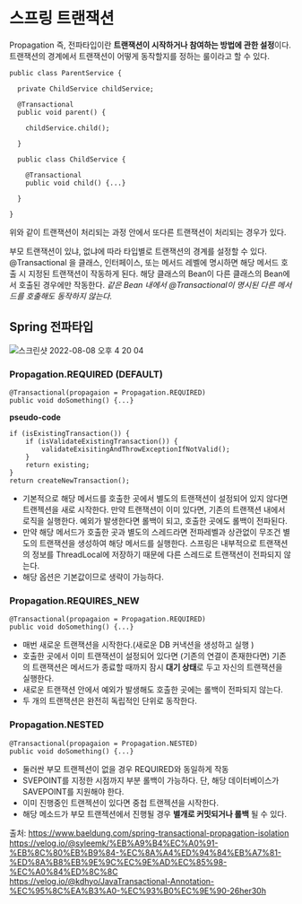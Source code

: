 # 스프링 트랜잭션

Propagation 즉, 전파타입이란 **트랜잭션이 시작하거나 참여하는 방법에 관한 설정**이다. 트랜잭션의 경계에서 트랜잭션이 어떻게 동작할지를 정하는 룰이라고 할 수 있다. 

```
public class ParentService {

  private ChildService childService;
  
  @Transactional
  public void parent() {
  
    childService.child();
    
  }
  
  public class ChildService {
  
    @Transactional
    public void child() {...}
    
  }

}

```

위와 같이 트랜잭션이 처리되는 과정 안에서 또다른 트랜잭션이 처리되는 경우가 있다. 


부모 트랜잭션이 있냐, 없냐에 따라 타입별로 트랜잭션의 경계를 설정할 수 있다. 
@Transactional 을 클래스, 인터페이스, 또는 메서드 레벨에 명시하면 해당 메서드 호출 시 지정된 트랜잭션이 작동하게 된다. 해당 클래스의 Bean이 다른 클래스의 Bean에서 호출된 경우에만 작동한다. *같은 Bean 내에서 @Transactional이 명시된 다른 메서드를 호출해도 동작하지 않는다.*




## Spring 전파타입
![스크린샷 2022-08-08 오후 4 20 04](https://user-images.githubusercontent.com/45115557/183362040-bf38a14e-e778-41e5-9b59-3673baa6f52d.png)

### Propagation.REQUIRED (DEFAULT)

```
@Transactional(propagaion = Propagation.REQUIRED)
public void doSomething() {...}
```

**pseudo-code**

```
if (isExistingTransaction()) {
    if (isValidateExistingTransaction()) {
        validateExisitingAndThrowExceptionIfNotValid();
    }
    return existing;
}
return createNewTransaction();
```

* 기본적으로 해당 메서드를 호출한 곳에서 별도의 트랜잭션이 설정되어 있지 않다면 트랜젝션을 새로 시작한다. 만약 트랜잭션이 이미 있다면, 기존의 트랜잭션 내에서 로직을 실행한다. 
예외가 발생한다면 롤백이 되고, 호출한 곳에도 롤백이 전파된다.    
* 만약 해당 메서드가 호출한 곳과 별도의 스레드라면 전파레벨과 상관없이 무조건 별도의 트랜잭션을 생성하여 해당 메서드를 실행한다. 스프링은 내부적으로 트랜잭션의 정보를 ThreadLocal에 저장하기 때문에 다른 스레드로 트랜잭션이 전파되지 않는다.
* 해당 옵션은 기본값이므로 생략이 가능하다. 


### Propagation.REQUIRES_NEW

```
@Transactional(propagaion = Propagation.REQUIRED)
public void doSomething() {...}
```

* 매번 새로운 트랜잭션을 시작한다.(새로운 DB 커낵션을 생성하고 실행 )
* 호출한 곳에서 이미 트랜잭션이 설정되어 있다면 (기존의 연결이 존재한다면) 기존의 트랜잭션은 메서드가 종료할 때까지 잠시 **대기 상태**로 두고 자신의 트랜잭션을 실행한다. 
* 새로운 트랜잭션 안에서 예외가 발생해도 호출한 곳에는 롤백이 전파되지 않는다. 
* 두 개의 트랜잭션은 완전히 독립적인 단위로 동작한다. 

### Propagation.NESTED

```
@Transactional(propagaion = Propagation.NESTED)
public void doSomething() {...}
```

* 둘러싼 부모 트랜젝션이 없을 경우 REQUIRED와 동일하게 작동
* SVEPOINT를 지정한 시점까지 부분 롤백이 가능하다. 단, 해당 데이터베이스가 SAVEPOINT를 지원해야 한다. 
* 이미 진행중인 트랜젝션이 있다면 중첩 트랜젝션을 시작한다. 
* 해당 메소드가 부모 트랜젝션에서 진행될 경우 **별개로 커밋되거나 롤백** 될 수 있다. 



출처:
https://www.baeldung.com/spring-transactional-propagation-isolation   
https://velog.io/@syleemk/%EB%A9%B4%EC%A0%91-%EB%8C%80%EB%B9%84-%EC%8A%A4%ED%94%84%EB%A7%81-%ED%8A%B8%EB%9E%9C%EC%9E%AD%EC%85%98-%EC%A0%84%ED%8C%8C   
https://velog.io/@kdhyo/JavaTransactional-Annotation-%EC%95%8C%EA%B3%A0-%EC%93%B0%EC%9E%90-26her30h
